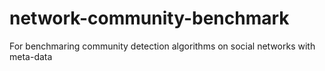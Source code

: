 network-community-benchmark
===========================

For benchmaring community detection algorithms on social networks with meta-data
